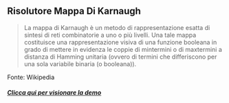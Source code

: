 ## Risolutore Mappa Di Karnaugh
>La mappa di Karnaugh è un metodo di rappresentazione esatta di sintesi di reti combinatorie a uno o più livelli. Una tale mappa costituisce una rappresentazione visiva di una funzione booleana in grado di mettere in evidenza le coppie di mintermini o di maxtermini a distanza di Hamming unitaria (ovvero di termini che differiscono per una sola variabile binaria (o booleana)). 

Fonte: Wikipedia

##### [Clicca qui per visionare la demo](https://galileo.dmi.unict.it/projects/risolutore_mappa_di_karnaugh/ "Demo Mappa Di Karnaugh")